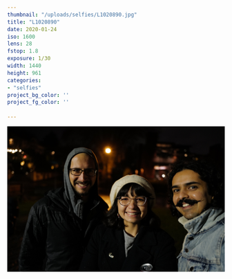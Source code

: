 ```yaml
---
thumbnail: "/uploads/selfies/L1020890.jpg"
title: "L1020890"
date: 2020-01-24
iso: 1600
lens: 28
fstop: 1.8
exposure: 1/30
width: 1440
height: 961
categories:
- "selfies"
project_bg_color: ''
project_fg_color: ''

---
```


![img](/uploads/selfies/L1020890.jpg)
